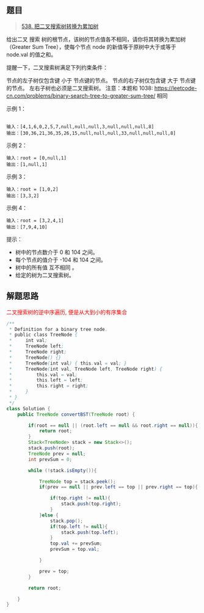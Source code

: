 ## 题目

> [538. 把二叉搜索树转换为累加树](https://leetcode-cn.com/problems/convert-bst-to-greater-tree/)

给出二叉 搜索 树的根节点，该树的节点值各不相同，请你将其转换为累加树（Greater Sum Tree），使每个节点 node 的新值等于原树中大于或等于 node.val 的值之和。

提醒一下，二叉搜索树满足下列约束条件：

节点的左子树仅包含键 小于 节点键的节点。
节点的右子树仅包含键 大于 节点键的节点。
左右子树也必须是二叉搜索树。
注意：本题和 1038: https://leetcode-cn.com/problems/binary-search-tree-to-greater-sum-tree/ 相同

 

示例 1：

<center><img src="https://ning-wang.oss-cn-beijing.aliyuncs.com/blog-imags/tree.png" alt=""  /></center>

```
输入：[4,1,6,0,2,5,7,null,null,null,3,null,null,null,8]
输出：[30,36,21,36,35,26,15,null,null,null,33,null,null,null,8]
```

示例 2：

```
输入：root = [0,null,1]
输出：[1,null,1]
```

示例 3：

```
输入：root = [1,0,2]
输出：[3,3,2]
```

示例 4：

```
输入：root = [3,2,4,1]
输出：[7,9,4,10]
```




提示：

* 树中的节点数介于 0 和 104 之间。
* 每个节点的值介于 -104 和 104 之间。
* 树中的所有值 互不相同 。
* 给定的树为二叉搜索树。

## 解题思路

<span style="color: red">二叉搜索树的逆中序遍历, 便是从大到小的有序集合</span>

```java
/**
 * Definition for a binary tree node.
 * public class TreeNode {
 *     int val;
 *     TreeNode left;
 *     TreeNode right;
 *     TreeNode() {}
 *     TreeNode(int val) { this.val = val; }
 *     TreeNode(int val, TreeNode left, TreeNode right) {
 *         this.val = val;
 *         this.left = left;
 *         this.right = right;
 *     }
 * }
 */
class Solution {
    public TreeNode convertBST(TreeNode root) {

        if(root == null || (root.left == null && root.right == null)){
            return root;
        }
        Stack<TreeNode> stack = new Stack<>();
        stack.push(root);
        TreeNode prev = null;
        int prevSum = 0;

        while (!stack.isEmpty()){

            TreeNode top = stack.peek();
            if(prev == null || prev.left == top || prev.right == top){

                if(top.right != null){
                    stack.push(top.right);
                }
            }else {
                stack.pop();
                if(top.left != null){
                    stack.push(top.left);
                }
                top.val += prevSum;
                prevSum = top.val;

            }

            prev = top;
        }

        return root;

    }
}
```

